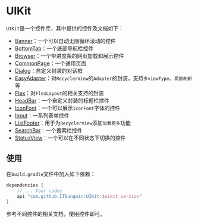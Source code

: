 # UIKit

`UIKit`是一个控件库，其中提供的控件及文档如下：
* [Banner](./docs/Banner.md)：一个可以自动无限循环滚动的控件
* [BottomTab](../docs/BottomTab.md)：一个底部导航栏控件
* [Browser](../docs/Browser.md)：一个带进度条的网页加载和展示控件
* [CommonPage](../docs/CommonPage.md)：一个通用页面
* [Dialog](../docs/Dialog.md)：自定义封装的对话框
* [EasyAdapter](../docs/EasyAdapter.md)：对`RecyclerView`的`Adapter`的封装，支持`多viewType`、`局部刷新`等
* [Flex](../docs/Flex.md)：对`FlexLayout`的相关支持的封装
* [HeadBar](../docs/HeadBar.md)：一个自定义封装的标题栏控件
* [IconFont](../docs/IconFont.md)：一个可以展示`IconFont`字体的控件
* [Input](../docs/Input.md)：一系列表单控件
* [ListFooter](../docs/ListFooter.md)：用于为`RecyclerView`添加`加载更多`功能
* [SearchBar](../docs/SearchBar.md)：一个搜索栏控件
* [StatusView](../docs/StatusView.md)：一个可以在不同状态下切换的控件

## 使用
在`build.gradle`文件中加入如下依赖：
```groovy
dependencies {
    // ... Your codes
    api "com.github.ITGungnir:UIKit:$uikit_version"
}
```
参考不同控件的相关文档，使用控件即可。
